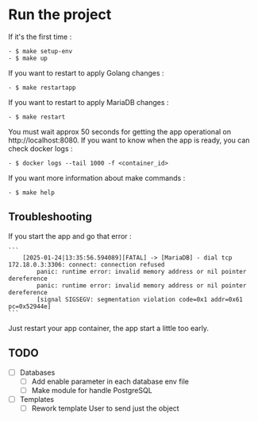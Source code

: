 # Run the project
If it's the first time : 

    - $ make setup-env
    - $ make up

If you want to restart to apply Golang changes :

    - $ make restartapp

If you want to restart to apply MariaDB changes :

    - $ make restart

You must wait approx 50 seconds for getting the app operational on http://localhost:8080.
If you want to know when the app is ready, you can check docker logs : 

    - $ docker logs --tail 1000 -f <container_id>

If you want more information about make commands : 
    
    - $ make help

## Troubleshooting

If you start the app and go that error : 

    ```
        [2025-01-24|13:35:56.594089][FATAL] -> [MariaDB] - dial tcp 172.18.0.3:3306: connect: connection refused
            panic: runtime error: invalid memory address or nil pointer dereference
            panic: runtime error: invalid memory address or nil pointer dereference
            [signal SIGSEGV: segmentation violation code=0x1 addr=0x61 pc=0x52944e]
    ```

Just restart your app container, the app start a little too early.

## TODO

- [ ] Databases 
    - [ ] Add enable parameter in each database env file 
    - [ ] Make module for handle PostgreSQL
- [ ] Templates
    - [ ] Rework template User to send just the object
